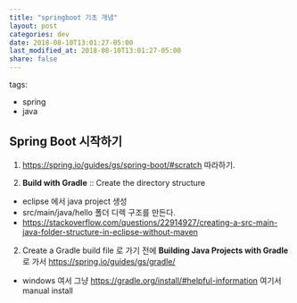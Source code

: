 ```yaml
---
title: "springboot 기초 개념"
layout: post
categories: dev
date: 2018-08-10T13:01:27-05:00
last_modified_at: 2018-08-10T13:01:27-05:00
share: false
---
```


tags:
  - spring
  - java

## Spring Boot 시작하기

1. https://spring.io/guides/gs/spring-boot/#scratch 따라하기.

2. **Build with Gradle** :: Create the directory structure
- eclipse 에서 java project 생성
- src/main/java/hello 폴더 디렉 구조를 만든다.
- https://stackoverflow.com/questions/22914927/creating-a-src-main-java-folder-structure-in-eclipse-without-maven

2. Create a Gradle build file 로 가기 전에  **Building Java Projects with Gradle**로 가서 https://spring.io/guides/gs/gradle/
- windows 여서 그냥 https://gradle.org/install/#helpful-information 여기서 manual install
